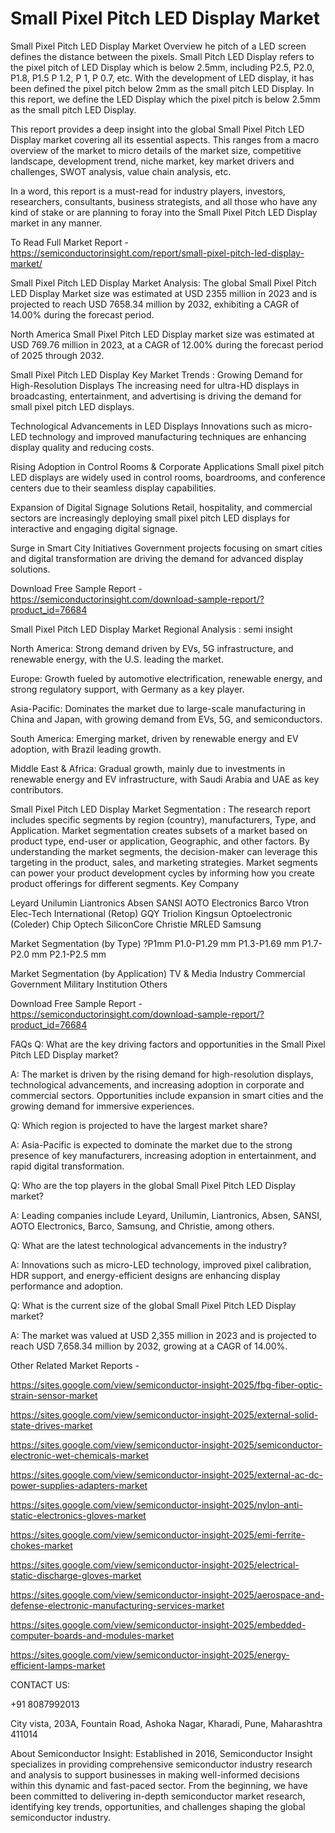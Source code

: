 <h1>Small Pixel Pitch LED Display Market</h1>
Small Pixel Pitch LED Display Market Overview
he pitch of a LED screen defines the distance between the pixels. Small Pitch LED Display refers to the pixel pitch of LED Display which is below 2.5mm, including P2.5, P2.0, P1.8, P1.5 P 1.2, P 1, P 0.7, etc. With the development of LED display, it has been defined the pixel pitch below 2mm as the small pitch LED Display. In this report, we define the LED Display which the pixel pitch is below 2.5mm as the small pitch LED Display.

This report provides a deep insight into the global Small Pixel Pitch LED Display market covering all its essential aspects. This ranges from a macro overview of the market to micro details of the market size, competitive landscape, development trend, niche market, key market drivers and challenges, SWOT analysis, value chain analysis, etc.

In a word, this report is a must-read for industry players, investors, researchers, consultants, business strategists, and all those who have any kind of stake or are planning to foray into the Small Pixel Pitch LED Display market in any manner.

To Read Full Market Report -
https://semiconductorinsight.com/report/small-pixel-pitch-led-display-market/

Small Pixel Pitch LED Display Market Analysis:
The global Small Pixel Pitch LED Display Market size was estimated at USD 2355 million in 2023 and is projected to reach USD 7658.34 million by 2032, exhibiting a CAGR of 14.00% during the forecast period.

North America Small Pixel Pitch LED Display market size was estimated at USD 769.76 million in 2023, at a CAGR of 12.00% during the forecast period of 2025 through 2032.

Small Pixel Pitch LED Display Key Market Trends :
Growing Demand for High-Resolution Displays
The increasing need for ultra-HD displays in broadcasting, entertainment, and advertising is driving the demand for small pixel pitch LED displays.

Technological Advancements in LED Displays
Innovations such as micro-LED technology and improved manufacturing techniques are enhancing display quality and reducing costs.

Rising Adoption in Control Rooms & Corporate Applications
Small pixel pitch LED displays are widely used in control rooms, boardrooms, and conference centers due to their seamless display capabilities.

Expansion of Digital Signage Solutions
Retail, hospitality, and commercial sectors are increasingly deploying small pixel pitch LED displays for interactive and engaging digital signage.

Surge in Smart City Initiatives
Government projects focusing on smart cities and digital transformation are driving the demand for advanced display solutions.

Download Free Sample Report -
https://semiconductorinsight.com/download-sample-report/?product_id=76684

Small Pixel Pitch LED Display Market Regional Analysis :
semi insight

North America:
Strong demand driven by EVs, 5G infrastructure, and renewable energy, with the U.S. leading the market.

Europe:
Growth fueled by automotive electrification, renewable energy, and strong regulatory support, with Germany as a key player.

Asia-Pacific:
Dominates the market due to large-scale manufacturing in China and Japan, with growing demand from EVs, 5G, and semiconductors.

South America:
Emerging market, driven by renewable energy and EV adoption, with Brazil leading growth.

Middle East & Africa:
Gradual growth, mainly due to investments in renewable energy and EV infrastructure, with Saudi Arabia and UAE as key contributors.

Small Pixel Pitch LED Display Market Segmentation :
The research report includes specific segments by region (country), manufacturers, Type, and Application. Market segmentation creates subsets of a market based on product type, end-user or application, Geographic, and other factors. By understanding the market segments, the decision-maker can leverage this targeting in the product, sales, and marketing strategies. Market segments can power your product development cycles by informing how you create product offerings for different segments.
Key Company

Leyard
Unilumin
Liantronics
Absen
SANSI
AOTO Electronics
Barco
Vtron
Elec-Tech International (Retop)
GQY
Triolion
Kingsun Optoelectronic (Coleder)
Chip Optech
SiliconCore
Christie
MRLED
Samsung

Market Segmentation (by Type)
?P1mm
P1.0-P1.29 mm
P1.3-P1.69 mm
P1.7-P2.0 mm
P2.1-P2.5 mm

Market Segmentation (by Application)
TV & Media Industry
Commercial
Government
Military Institution
Others

Download Free Sample Report -
https://semiconductorinsight.com/download-sample-report/?product_id=76684

FAQs
Q: What are the key driving factors and opportunities in the Small Pixel Pitch LED Display market?

A: The market is driven by the rising demand for high-resolution displays, technological advancements, and increasing adoption in corporate and commercial sectors. Opportunities include expansion in smart cities and the growing demand for immersive experiences.

Q: Which region is projected to have the largest market share?

A: Asia-Pacific is expected to dominate the market due to the strong presence of key manufacturers, increasing adoption in entertainment, and rapid digital transformation.

Q: Who are the top players in the global Small Pixel Pitch LED Display market?

A: Leading companies include Leyard, Unilumin, Liantronics, Absen, SANSI, AOTO Electronics, Barco, Samsung, and Christie, among others.

Q: What are the latest technological advancements in the industry?

A: Innovations such as micro-LED technology, improved pixel calibration, HDR support, and energy-efficient designs are enhancing display performance and adoption.

Q: What is the current size of the global Small Pixel Pitch LED Display market?

A: The market was valued at USD 2,355 million in 2023 and is projected to reach USD 7,658.34 million by 2032, growing at a CAGR of 14.00%.

Other Related Market Reports -

https://sites.google.com/view/semiconductor-insight-2025/fbg-fiber-optic-strain-sensor-market

https://sites.google.com/view/semiconductor-insight-2025/external-solid-state-drives-market

https://sites.google.com/view/semiconductor-insight-2025/semiconductor-electronic-wet-chemicals-market

https://sites.google.com/view/semiconductor-insight-2025/external-ac-dc-power-supplies-adapters-market

https://sites.google.com/view/semiconductor-insight-2025/nylon-anti-static-electronics-gloves-market

https://sites.google.com/view/semiconductor-insight-2025/emi-ferrite-chokes-market

https://sites.google.com/view/semiconductor-insight-2025/electrical-static-discharge-gloves-market

https://sites.google.com/view/semiconductor-insight-2025/aerospace-and-defense-electronic-manufacturing-services-market

https://sites.google.com/view/semiconductor-insight-2025/embedded-computer-boards-and-modules-market

https://sites.google.com/view/semiconductor-insight-2025/energy-efficient-lamps-market

CONTACT US:

+91 8087992013

City vista, 203A, Fountain Road, Ashoka Nagar, Kharadi, Pune, Maharashtra 411014

About Semiconductor Insight:
Established in 2016, Semiconductor Insight specializes in providing comprehensive semiconductor industry research and analysis to support businesses in making well-informed decisions within this dynamic and fast-paced sector. From the beginning, we have been committed to delivering in-depth semiconductor market research, identifying key trends, opportunities, and challenges shaping the global semiconductor industry.

